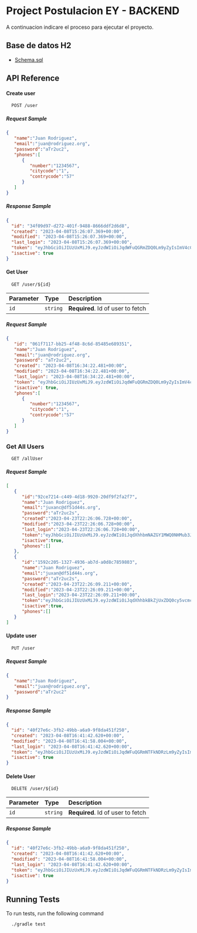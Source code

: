 
# Project Postulacion EY - BACKEND

A continuacion indicare el proceso para ejecutar el proyecto.




## Base de datos H2

 - [Schema.sql](https://firebasestorage.googleapis.com/v0/b/apprazoi.appspot.com/o/SCHEMA%2FScript%20Schema.sql?alt=media&token=c60d51e1-81ee-48af-86ba-f3e1efb28941)

## API Reference

#### Create user
```http
  POST /user
```
##### Request Sample
```JSON
{
   "name":"Juan Rodriguez",
   "email":"juan@rodriguez.org",
   "password":"aTr2uc2",
   "phones":[
      {
         "number":"1234567",
         "citycode":"1",
         "contrycode":"57"
      }
   ]
}
```
##### Response Sample
```JSON
{
  "id": "34f09d97-d272-401f-9488-8666ddf2d6d8",
  "created": "2023-04-08T15:26:07.369+00:00",
  "modified": "2023-04-08T15:26:07.369+00:00",
  "last_login": "2023-04-08T15:26:07.369+00:00",
  "token": "eyJhbGciOiJIUzUxMiJ9.eyJzdWIiOiJqdWFuQGRmZDQ0Lm9yZyIsImV4cCI6MTY4MTA1Mzk2N30.FUfZofYq0nyl1OyGsSOthUAYTip1OwKXFrdHhXx7-Iy-sf-1ex0J5SUWmnWOVmjXcn5Rn8YCGqj_PvFaOuHI3Q",
  "isactive": true
}
```

#### Get User

```http
  GET /user/${id}
```

| Parameter | Type     | Description                       |
| :-------- | :------- | :-------------------------------- |
| `id`      | `string` | **Required**. Id of user to fetch |

##### Request Sample
```JSON
{
   "id": "061f7117-bb25-4f48-8c6d-85485e689351",
   "name":"Juan Rodriguez",
   "email":"juan@rodriguez.org",
   "password": "aTr2uc2",
   "created": "2023-04-08T16:34:22.481+00:00",
   "modified": "2023-04-08T16:34:22.481+00:00",
   "last_login": "2023-04-08T16:34:22.481+00:00",
   "token": "eyJhbGciOiJIUzUxMiJ9.eyJzdWIiOiJqdWFuQGRmZDQ0Lm9yZyIsImV4cCI6MTY4MTA1ODA2Mn0.V4g_JCv2iB6YnkS0CBJkQYZ62fZG4S3js9kP-9xqWtJMRlSutIeqJKHCUwFdxqm63nenm06Di1MBM7LjAQKNxQ",
   "isactive": true,
   "phones":[
      {
         "number":"1234567",
         "citycode":"1",
         "contrycode":"57"
      }
   ]
}
```
### Get All Users

```http
  GET /allUser
```
##### Request Sample
```JSON
[
   {
      "id":"92ce7214-c449-4d18-9920-20df9f2fa2f7",
      "name":"Juan Rodriguez",
      "email":"juxanc@df51d44s.org",
      "password":"aTr2uc2s",
      "created":"2023-04-23T22:26:06.728+00:00",
      "modified":"2023-04-23T22:26:06.728+00:00",
      "last_login":"2023-04-23T22:26:06.728+00:00",
      "token":"eyJhbGciOiJIUzUxMiJ9.eyJzdWIiOiJqdXhhbmNAZGY1MWQ0NHMub3JnIiwiZXhwIjoxNjgyMzc1MTY2fQ.2ZsfufdkdNxmpwB4Emjc54P_QQfGui5E4Pf76CZ-he7H3oq85bJZe_lhsWnS2yHea3XZjUpgihhaf066gNIngg",
      "isactive":true,
      "phones":[]
   },
   {
      "id":"1592c205-1327-4936-ab7d-a0d8c7859803",
      "name":"Juan Rodriguez",
      "email":"juxan@df51d44s.org",
      "password":"aTr2uc2s",
      "created":"2023-04-23T22:26:09.211+00:00",
      "modified":"2023-04-23T22:26:09.211+00:00",
      "last_login":"2023-04-23T22:26:09.211+00:00",
      "token":"eyJhbGciOiJIUzUxMiJ9.eyJzdWIiOiJqdXhhbkBkZjUxZDQ0cy5vcmciLCJleHAiOjE2ODIzNzUxNjl9.r4dXCfAP8GFgQ48BZ8BimcWMz0fenBcc-IchwqppgaDFg5FtmJXWtFbsu-I_s3MknUxsG1lzHiIQp3vKowp7zQ",
      "isactive":true,
      "phones":[]
   }
]
```

#### Update user
```http
  PUT /user
```
##### Request Sample
```JSON
{
   "name":"Juan Rodriguez",
   "email":"juan@rodriguez.org",
   "password":"aTr2uc2"
}
```
##### Response Sample
```JSON
{
  "id": "40f27e6c-3fb2-49bb-a6a9-9f8da451f250",
  "created": "2023-04-08T16:41:42.620+00:00",
  "modified": "2023-04-08T16:41:58.004+00:00",
  "last_login": "2023-04-08T16:41:42.620+00:00",
  "token": "eyJhbGciOiJIUzUxMiJ9.eyJzdWIiOiJqdWFuQGRmNTFkNDRzLm9yZyIsImV4cCI6MTY4MTA1ODUwMn0.mkeCRH_KB2uD_JBNTXovKOAyx2QfTWvoh9xj-KvxL3hsCawX31Etd2DIEAb3EchFITvtChBgoSOTGGg3XhHgSA",
  "isactive": true
}
```
#### Delete User
```http
  DELETE /user/${id}
```
| Parameter | Type     | Description                       |
| :-------- | :------- | :-------------------------------- |
| `id`      | `string` | **Required**. Id of user to fetch |

##### Response Sample
```JSON
{
  "id": "40f27e6c-3fb2-49bb-a6a9-9f8da451f250",
  "created": "2023-04-08T16:41:42.620+00:00",
  "modified": "2023-04-08T16:41:58.004+00:00",
  "last_login": "2023-04-08T16:41:42.620+00:00",
  "token": "eyJhbGciOiJIUzUxMiJ9.eyJzdWIiOiJqdWFuQGRmNTFkNDRzLm9yZyIsImV4cCI6MTY4MTA1ODUwMn0.mkeCRH_KB2uD_JBNTXovKOAyx2QfTWvoh9xj-KvxL3hsCawX31Etd2DIEAb3EchFITvtChBgoSOTGGg3XhHgSA",
  "isactive": true
}
```


## Running Tests

To run tests, run the following command

```bash
  ./gradle test
```



